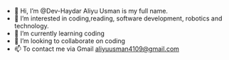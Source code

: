 - 👋 Hi, I’m @Dev-Haydar Aliyu Usman is my full name.
- 👀 I’m interested in coding,reading, software development, robotics and technology.
- 🌱 I’m currently learning coding
- 💞️ I’m looking to collaborate on coding
- 📫 To contact me via Gmail aliyuusman4109@gmail.com

<!---
Dev-Haydar/Dev-Haydar is a ✨ special ✨ repository because its `README.md` (this file) appears on your GitHub profile.
You can click the Preview link to take a look at your changes.
--->
